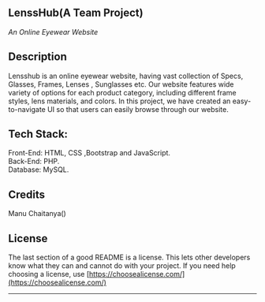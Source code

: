 ## LenssHub(A Team Project)
_An Online Eyewear Website_
## Description 

Lensshub is an online eyewear website, having vast collection of Specs, Glasses, Frames, Lenses , Sunglasses etc. Our website features wide variety of options for each product category, including different frame styles, lens materials, and colors. In this project, we have created an easy-to-navigate UI so that users can easily browse through our website.

## Tech Stack:
Front-End: HTML, CSS ,Bootstrap and JavaScript.<br>
Back-End: PHP.<br>
Database: MySQL.

## Credits

Manu Chaitanya()


## License

The last section of a good README is a license. This lets other developers know what they can and cannot do with your project. If you need help choosing a license, use [https://choosealicense.com/](https://choosealicense.com/)


---
